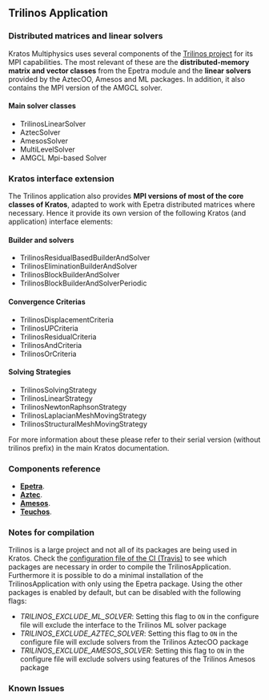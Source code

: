 ## Trilinos Application

### Distributed matrices and linear solvers

Kratos Multiphysics uses several components of the [Trilinos project](https://trilinos.org/) for its MPI capabilities. The most relevant of these are the __distributed-memory matrix and vector classes__ from the Epetra module and the __linear solvers__ provided by the AztecOO, Amesos and ML packages. In addition, it also contains the MPI version of the AMGCL solver.

#### Main solver classes
- TrilinosLinearSolver
- AztecSolver
- AmesosSolver
- MultiLevelSolver
- AMGCL Mpi-based Solver

### Kratos interface extension

The Trilinos application also provides __MPI versions of most of the core classes of Kratos__, adapted to work with Epetra distributed matrices where necessary. Hence it provide its own version of the following Kratos (and application) interface elements:

#### Builder and solvers
- TrilinosResidualBasedBuilderAndSolver
- TrilinosEliminationBuilderAndSolver
- TrilinosBlockBuilderAndSolver
- TrilinosBlockBuilderAndSolverPeriodic

#### Convergence Criterias
- TrilinosDisplacementCriteria
- TrilinosUPCriteria
- TrilinosResidualCriteria
- TrilinosAndCriteria
- TrilinosOrCriteria

#### Solving Strategies
- TrilinosSolvingStrategy
- TrilinosLinearStrategy
- TrilinosNewtonRaphsonStrategy
- TrilinosLaplacianMeshMovingStrategy
- TrilinosStructuralMeshMovingStrategy

For more information about these please refer to their serial version (without trilinos prefix) in the main Kratos documentation.

### Components reference
* [__Epetra__](https://trilinos.org/packages/epetra).
* [__Aztec__](https://trilinos.org/packages/aztec).
* [__Amesos__](https://trilinos.org/packages/amesos).
* [__Teuchos__](https://trilinos.org/packages/teuchos).

### Notes for compilation
Trilinos is a large project and not all of its packages are being used in Kratos. Check the [configuration file of the CI (Travis)](https://github.com/KratosMultiphysics/Kratos/blob/master/.travis.yml) to see which packages are necessary in order to compile the TrilinosApplication.
Furthermore it is possible to do a minimal installation of the TrilinosApplication with only using the Epetra package. Using the other packages is enabled by default, but can be disabled with the following flags:
- *TRILINOS_EXCLUDE_ML_SOLVER*: Setting this flag to `ON` in the configure file will exclude the interface to the Trilinos ML solver package
- *TRILINOS_EXCLUDE_AZTEC_SOLVER*: Setting this flag to `ON` in the configure file will exclude solvers from the Trilinos AztecOO package
- *TRILINOS_EXCLUDE_AMESOS_SOLVER*: Setting this flag to `ON` in the configure file will exclude solvers using features of the Trilinos Amesos package

### Known Issues
